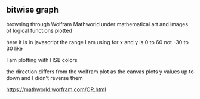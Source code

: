 ## bitwise graph

browsing through Wolfram Mathworld under mathematical art and images of logical functions plotted

here it is in javascript the range I am using for x and y is 0 to 60 not -30 to 30 like 

I am plotting with HSB colors

the direction differs from the wolfram plot as the canvas plots y values up to down and I didn't reverse them

https://mathworld.worfram.com/OR.html

